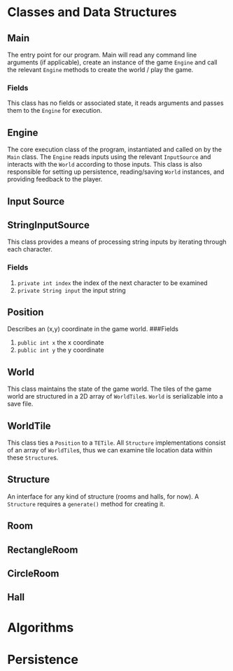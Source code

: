 # Classes and Data Structures

## Main
The entry point for our program. Main will read any command line arguments (if applicable), create an instance of the game `Engine` and call the relevant `Engine` methods to create the world / play the game.

### Fields
This class has no fields or associated state, it reads arguments and passes them to the `Engine` for execution. 

## Engine
The core execution class of the program, instantiated and called on by the `Main` class. The `Engine` reads inputs using the relevant `InputSource` and interacts with the `World` according to those inputs. This class is also responsible for setting up persistence, reading/saving `World` instances, and providing feedback to the player.

## Input Source

## StringInputSource
This class provides a means of processing string inputs by iterating through each character. 
### Fields
1. `private int index` the index of the next character to be examined
2. `private String input` the input string

## Position
Describes an (x,y) coordinate in the game world. 
###Fields
1. `public int x` the x coordinate
2. `public int y` the y coordinate

## World
This class maintains the state of the game world. The tiles of the game world are structured in a 2D array of `WorldTile`s. `World` is serializable into a save file. 

## WorldTile
This class ties a `Position` to a `TETile`. All `Structure` implementations consist of an array of `WorldTile`s, thus we can examine tile location data within these `Structure`s.

## Structure
An interface for any kind of structure (rooms and halls, for now). A `Structure` requires a `generate()` method for creating it. 



## Room

## RectangleRoom

## CircleRoom

## Hall

# Algorithms


# Persistence



